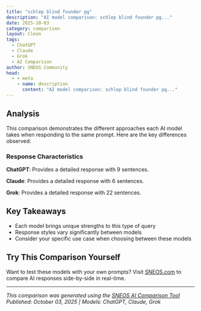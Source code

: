 ```yaml
---
title: "schlep blind founder pg"
description: "AI model comparison: schlep blind founder pg..."
date: 2025-10-03
category: comparison
layout: Clean
tags:
  - ChatGPT
  - Claude
  - Grok
  - AI Comparison
author: SNEOS Community
head:
  - - meta
    - name: description
      content: "AI model comparison: schlep blind founder pg..."
---
```


<ChatComparison
  title="schlep blind founder pg"
  prompt="schlep blind founder pg"
  :responses='{
    "ChatGPT": "It looks like you might be referring to terms related to poker or a specific poker hand situation. Here\u0027s a breakdown of the terms:\n\n- **Schlep:** In poker slang, \u0022schlep\u0022 means to play a hand passively or without much skill, often just calling or limping rather than raising. It can also mean to slowly and laboriously play a hand.\n\n- **Blind:** This refers to the forced bets posted by players sitting to the left of the dealer button before the cards are dealt. There are usually two blinds: the small blind and the big blind.\n\n- **Founder:** In a poker context, this isn\u0027t a common term, but it could mean a player who \u0022founds\u0022 or \u0022sets up\u0022 a particular strategy or line of play, or possibly the original poster or creator of a poker group or discussion thread.\n\n- **PG:** This usually stands for \u0022Poker Group\u0022 or \u0022Poker Game.\u0022 Sometimes, it can also mean \u0022Playground\u0022 or \u0022Play Group,\u0022 depending on context.\n\nIf you meant something else by these terms or want a detailed explanation or strategy involving \u0022schlep\u0022 and \u0022blind\u0022 in poker, please provide more context!",
    "Claude": "I think you\u0027re referring to Paul Graham\u0027s essay \u0022Schlep Blindness\u0022 from his blog Paulgraham.com. In this essay, PG discusses how founders often overlook good startup ideas because they involve what seems like tedious, unglamorous work - what he calls \u0022schleps.\u0022\n\nKey points from the essay:\n\n**What is \u0022schlep blindness\u0022?**\n- The unconscious tendency to avoid startup ideas that involve dealing with messy, boring, or tedious tasks\n- Founders gravitate toward \u0022clean\u0022 technical problems while ignoring opportunities that require lots of operational complexity\n\n**Examples he gives:**\n- Stripe seemed like it would involve dealing with banks, regulations, and payments infrastructure (major schlep)\n- Uber required dealing with drivers, city regulations, insurance, etc.\n- Many successful companies solved problems that initially looked like too much hassle\n\n**Why it matters:**\n- Some of the biggest opportunities are hidden behind apparent schleps\n- Competitors may also avoid these areas due to schlep blindness\n- The schlep often becomes a moat once you figure it out\n\n**His advice:**\n- Don\u0027t automatically dismiss ideas that seem operationally complex\n- Consider that the schlep might be exactly what keeps others away\n- Sometimes the technical part is easy and the schlep is where the real value lies\n\nIs this the essay you were thinking of, or were you looking for something else related to PG and founder advice?",
    "Grok": "I believe you\u0027re referring to \u0022Schlepp Blindness,\u0022 a term coined by Paul Graham (often referred to as PG), a well-known entrepreneur, venture capitalist, and founder of Y Combinator. Schlepp Blindness is a concept discussed in his essays, particularly in the context of startup ideas and innovation.\n\n### What is Schlepp Blindness?\nIn his essay, Paul Graham describes \u0022Schlepp Blindness\u0022 as the tendency of people to overlook or undervalue ideas that seem like a hassle (or \u0022schlepp\u0022 in Yiddish, meaning something tedious or burdensome) to implement. These ideas are often dismissed because they appear too mundane, unglamorous, or difficult at first glance, even though they may solve real, significant problems.\n\nGraham argues that many great startup ideas are hidden in plain sight because people are conditioned to ignore these \u0022schleppy\u0022 problems. Founders often gravitate toward flashy or trendy ideas rather than addressing the gritty, less exciting issues that could create substantial value if solved.\n\n### Key Points from Paul Graham\u0027s Perspective:\n1. **Underrated Opportunities**: Schleppy problems often represent untapped opportunities because most people avoid them. Solving these can lead to defensible, niche businesses.\n2. **Examples**: Graham often cites examples like Stripe (which tackled the \u0022schleppy\u0022 problem of online payments) to illustrate how addressing a tedious problem can lead to massive success.\n3. **Mindset Shift**: To overcome Schlepp Blindness, founders need to train themselves to notice and embrace problems that seem boring or hard, as these are less likely to have fierce competition.\n\n### Why It Matters for Founders:\nIf you\u0027re a startup founder or aspiring entrepreneur, Paul Graham\u0027s concept of Schlepp Blindness encourages you to:\n- Look for problems that others are ignoring because they seem too mundane or challenging.\n- Ask yourself: \u0022What is something everyone complains about but no one fixes?\u0022\n- Be willing to dive into the less glamorous aspects of a problem to create something truly useful.\n\n### Relevant Essay by Paul Graham:\nYou can read more about this concept in Paul Graham\u0027s essay titled **\u0022Schlep Blindness\u0022** (published on his website, paulgraham.com). In it, he dives deeper into how this mindset can help uncover great startup ideas.\n\nIf you meant something else by \u0022schlep blind founder pg,\u0022 feel free to clarify! I\u0027m happy to assist."
  }'
  published-date="20:55"
/>

## Analysis

This comparison demonstrates the different approaches each AI model takes when responding to the same prompt. Here are the key differences observed:

### Response Characteristics

**ChatGPT**: Provides a detailed response with 9 sentences. 

**Claude**: Provides a detailed response with 6 sentences. 

**Grok**: Provides a detailed response with 22 sentences. 

## Key Takeaways

- Each model brings unique strengths to this type of query
- Response styles vary significantly between models
- Consider your specific use case when choosing between these models

## Try This Comparison Yourself

Want to test these models with your own prompts? Visit [SNEOS.com](https://sneos.com) to compare AI responses side-by-side in real-time.

---

*This comparison was generated using the [SNEOS AI Comparison Tool](https://sneos.com)*
*Published: October 03, 2025 | Models: ChatGPT, Claude, Grok*
